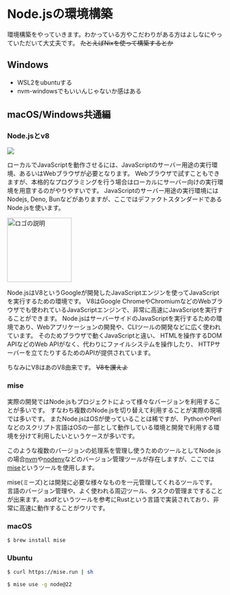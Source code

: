 # Node.jsの環境構築

環境構築をやっていきます。わかっている方やこだわりがある方はよしなにやっていただいて大丈夫です。
~~たとえばNixを使って構築するとか~~

## Windows

- WSL2をubuntuする
- nvm-windowsでもいいんじゃないか感はある

## macOS/Windows共通編

### Node.jsとv8
![](https://nodejs.org/static/logos/nodejsDark.svg)

ローカルでJavaScriptを動作させるには、JavaScriptのサーバー用途の実行環境、あるいはWebブラウザが必要となります。
Webブラウザで試すこともできますが、本格的なプログラミングを行う場合はローカルにサーバー向けの実行環境を用意するのがやりやすいです。
JavaScriptのサーバー用途の実行環境にはNodejs, Deno, Bunなどがありますが、ここではデファクトスタンダードであるNode.jsを使います。

<img src="https://v8.dev/_img/v8.svg" alt="ロゴの説明" width="150" />

Node.jsはV8というGoogleが開発したJavaScriptエンジンを使ってJavaScriptを実行するための環境です。
V8はGoogle ChromeやChromiumなどのWebブラウザでも使われているJavaScriptエンジンで、非常に高速にJavaScriptを実行することができます。
Node.jsはサーバーサイドのJavaScriptを実行するための環境であり、Webアプリケーションの開発や、CLIツールの開発などに広く使われています。
そのためブラウザで動くJavaScriptと違い、 HTMLを操作するDOM APIなどのWeb APIがなく、代わりにファイルシステムを操作したり、 HTTPサーバーを立てたりするためのAPIが提供されています。

ちなみにV8はあのV8由来です。 ~~V8を讃えよ~~

### mise
実際の開発ではNode.jsもプロジェクトによって様々なバージョンを利用することが多いです。
すなわち複数のNode.jsを切り替えて利用することが実際の現場では多いです。
またNode.jsはOSが使っていることは稀ですが、 PythonやPerlなどのスクリプト言語はOSの一部として動作している環境と開発で利用する環境を分けて利用したいというケースが多いです。

このような複数のバージョンの処理系を管理し使うためのツールとしてNode.jsの場合[nvm](https://github.com/nvm-sh/nvm)や[nodenv](https://github.com/nodenv/nodenv)などのバージョン管理ツールが存在しますが、ここでは[mise](https://mise.jdx.dev/)というツールを使用します。

mise(ミーズ)とは開発に必要な様々なものを一元管理してくれるツールです。
言語のバージョン管理や、よく使われる周辺ツール、タスクの管理まですることが出来ます。
asdfというツールを参考にRustという言語で実装されており、非常に高速に動作することがウリです。

### macOS

```bash
$ brew install mise
```

### Ubuntu

```bash
$ curl https://mise.run | sh
```


```bash
$ mise use -g node@22
```

